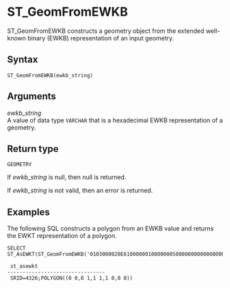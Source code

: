 # ST\_GeomFromEWKB<a name="ST_GeomFromEWKB-function"></a>

ST\_GeomFromEWKB constructs a geometry object from the extended well\-known binary \(EWKB\) representation of an input geometry\. 

## Syntax<a name="ST_GeomFromEWKB-function-syntax"></a>

```
ST_GeomFromEWKB(ewkb_string)
```

## Arguments<a name="ST_GeomFromEWKB-function-arguments"></a>

 *ewkb\_string*   
A value of data type `VARCHAR` that is a hexadecimal EWKB representation of a geometry\.

## Return type<a name="ST_GeomFromEWKB-function-return"></a>

`GEOMETRY`

If *ewkb\_string* is null, then null is returned\. 

If *ewkb\_string* is not valid, then an error is returned\. 

## Examples<a name="ST_GeomFromEWKB-function-examples"></a>

The following SQL constructs a polygon from an EWKB value and returns the EWKT representation of a polygon\. 

```
SELECT ST_AsEWKT(ST_GeomFromEWKB('0103000020E61000000100000005000000000000000000000000000000000000000000000000000000000000000000F03F000000000000F03F000000000000F03F000000000000F03F000000000000000000000000000000000000000000000000'));
```

```
 st_asewkt
--------------------------------
 SRID=4326;POLYGON((0 0,0 1,1 1,1 0,0 0))
```